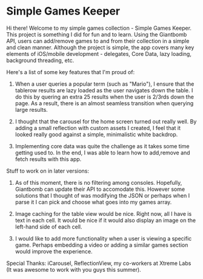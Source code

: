 Simple Games Keeper
=================

Hi there! Welcome to my simple games collection - Simple Games Keeper. This project is something I did for fun and to learn. Using the Giantbomb API, users can add/remove games to and from their collection in a simple and clean manner. Although the project is simple, the app covers many key elements of iOS/mobile development - delegates, Core Data, lazy loading, background threading, etc.

Here's a list of some key features that I'm proud of:
1. When a user queries a popular term (such as "Mario"), I ensure that the tablerow results are lazy loaded as the user navigates down the table. I do this by quering an extra 25 results when the user is 2/3rds down the page. As a result, there is an almost seamless transition when querying large results.

2. I thought that the carousel for the home screen turned out really well. By adding a small reflection with custom assets I created, I feel that it looked really good against a simple, minimalistic white backdrop. 

3. Implementing core data was quite the challenge as it takes some time getting used to. In the end, I was able to learn how to add,remove and fetch results with this app.

Stuff to work on in later versions:
1. As of this moment, there is no filtering among consoles. Hopefully, Giantbomb can update their API to accomodate this. However some solutions that I thought of was modifying the JSON or perhaps when I parse it I can pick and choose what goes into my games array.

2. Image caching for the table view would be nice. Right now, all I have is text in each cell. It would be nice if it would also display an image on the left-hand side of each cell.  

3. I would like to add more functionality when a user is viewing a specific game. Perhaps embedding a video or adding a similar games section would improve the experience.

Special Thanks:
iCarousel, ReflectionView, my co-workers at Xtreme Labs (It was awesome to work with you guys this summer).
